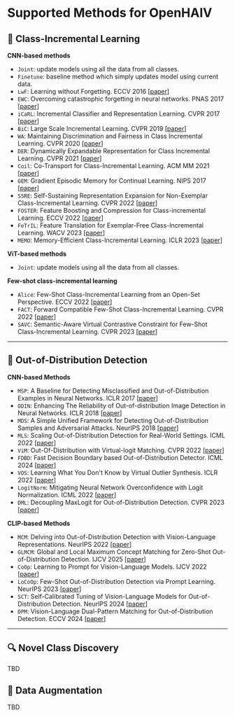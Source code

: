 <!-- ## Support Methods for OpenHAIV

### Class-incremental learning

- `Joint`: update models using all the data from all classes.
- `Finetune`: baseline method which simply update model using current data.
- `LwF`: Learning without Forgetting. ECCV2016 [[paper](https://arxiv.org/abs/1606.09282)]
-  `EWC`: Overcoming catastrophic forgetting in neural networks. PNAS 2017 [[paper](https://arxiv.org/abs/1612.00796)]
-  `iCaRL`: Incremental Classifier and Representation Learning. CVPR 2017 [[paper](https://arxiv.org/abs/1611.07725)]
-  `BiC`: Large Scale Incremental Learning. CVPR 2019 [[paper](https://arxiv.org/abs/1905.13260)]
-  `WA`: Maintaining Discrimination and Fairness in Class Incremental Learning. CVPR 2020 [[paper](https://arxiv.org/abs/1911.07053)]
-  `DER`: DER: Dynamically Expandable Representation for Class Incremental Learning. CVPR 2021 [[paper](https://arxiv.org/abs/2103.16788)]
-  `Coil`: Co-Transport for Class-Incremental Learning. ACM MM 2021 [[paper](https://arxiv.org/abs/2107.12654)]
- `FOSTER`: Feature Boosting and Compression for Class-incremental Learning. ECCV 2022 [[paper](https://arxiv.org/abs/2204.04662)]
-  `SSRE`: Self-Sustaining Representation Expansion for Non-Exemplar Class-Incremental Learning. CVPR2022 [[paper](https://arxiv.org/abs/2203.06359)]
- `FeTrIL`: Feature Translation for Exemplar-Free Class-Incremental Learning. WACV2023 [[paper](https://arxiv.org/abs/2211.13131)]
-  `MEMO`: A Model or 603 Exemplars: Towards Memory-Efficient Class-Incremental Learning. ICLR 2023 Spotlight [[paper](https://openreview.net/forum?id=S07feAlQHgM)]

### Out-of-Distribution Detection
#### Unimodal Methods
- `MSP`: A Baseline for Detecting Misclassified and Out-of-Distribution Examples in Neural Networks. ICLR 2017 [[paper](https://arxiv.org/abs/1610.02136)]
- `MDS`: A Simple Unified Framework for Detecting Out-of-Distribution Samples and Adversarial Attacks. NeurIPS 2018 [[paper](https://arxiv.org/abs/1807.03888)]
- `MLS`: Scaling Out-of-Distribution Detection for Real-World Settings. ICML 2022 [[paper](https://arxiv.org/abs/1911.11132)]
- `vim`: ViM: Out-Of-Distribution with Virtual-logit Matching. CVPR 2022 [[paper](https://arxiv.org/abs/2203.10807)]
- `DML`: Decoupling MaxLogit for Out-of-Distribution Detection. CVPR 2023 [[paper](https://openaccess.thecvf.com/content/CVPR2023/papers/Zhang_Decoupling_MaxLogit_for_Out-of-Distribution_Detection_CVPR_2023_paper.pdf)]
- `ODIN`: Enhancing The Reliability of Out-of-distribution Image Detection in Neural Networks. ICLR 2018 [[paper](https://arxiv.org/abs/1706.02690)]
- `FDBD`: Fast Decision Boundary based Out-of-Distribution Detector. ICML 2024 [[paper](https://arxiv.org/abs/2312.11536)]
- `ASH`: . [[paper]()]
- `CIDER`: . [[paper]()]
- `CSI`: . [[paper]()]
- `GODIN`: . [[paper]()]
- `MCP`: . [[paper]()]
- `OpenMax`: . [[paper]()]
- `MCD`: . [[paper]()]
- `NPOS`: . [[paper]()]
- `React`: . [[paper]()]
#### CLIP-based Methods
- `MCM`: Delving into Out-of-Distribution Detection with Vision-Language Representations. NeurIPS 2022[[paper](https://arxiv.org/abs/2211.13445)]
- `NegLabel`: Negative Label Guided OOD Detection with Pretrained Vision-Language Models. ICLR 2024[[paper](https://arxiv.org/abs/2403.20078)]
- `CoOp`: Learning to Prompt for Vision-Language Models. IJCV 2022[[paper](https://arxiv.org/abs/2109.01134)]
- `LoCoOp`: LoCoOp: Few-Shot Out-of-Distribution Detection via Prompt Learning. NeurIPS 2023[[paper](https://arxiv.org/abs/2306.01293)]
- `SCT`: Self-Calibrated Tuning of Vision-Language Models for Out-of-Distribution Detection. NeurIPS 2024[[paper](https://arxiv.org/abs/2411.03359)]
- `Maple`: MaPLe: Multi-modal Prompt Learning. CVPR 2023[[paper](https://arxiv.org/abs/2210.03117)]
- `DPM`: Vision-Language Dual-Pattern Matching for Out-of-Distribution Detection. ECCV 2024[[paper](https://www.ecva.net/papers/eccv_2024/papers_ECCV/papers/11399.pdf)]
- `Tip-Adapter`: Tip-Adapter: Training-free CLIP-Adapter for Better Vision-Language Modeling. ECCV 2022[[paper](https://arxiv.org/abs/2111.03930)]
- `NegPrompt`: Learning Transferable Negative Prompts for Out-of-Distribution Detection. CVPR 2024[[paper](https://arxiv.org/abs/2404.03248)]

- `GL-MCM`: GL-MCM: Global and Local Maximum Concept Matching for Zero-Shot Out-of-Distribution Detection. IJCV 2025 [[paper](https://arxiv.org/abs/2304.04521)]

### Few-shot class-incremental learning
- `Alice`: Few-Shot Class-Incremental Learning from an Open-Set Perspective. ECCV 2022 [[paper](https://arxiv.org/abs/2208.00147)]
- `FACT`: Forward Compatible Few-Shot Class-Incremental Learning. CVPR 2022 [[paper](https://arxiv.org/abs/2203.06953)]
- `SAVC`: Learning with Fantasy: Semantic-Aware Virtual Contrastive Constraint for Few-Shot Class-Incremental Learning. CVPR 2023 [[paper](https://arxiv.org/abs/2304.00426)] -->

# Supported Methods for OpenHAIV

## 🌱 Class-Incremental Learning

**CNN-based methods**

- `Joint`: update models using all the data from all classes.
- `Finetune`: baseline method which simply updates model using current data.
- `LwF`: Learning without Forgetting. ECCV 2016 [[paper](https://arxiv.org/abs/1606.09282)]
- `EWC`: Overcoming catastrophic forgetting in neural networks. PNAS 2017 [[paper](https://arxiv.org/abs/1612.00796)]
- `iCaRL`: Incremental Classifier and Representation Learning. CVPR 2017 [[paper](https://arxiv.org/abs/1611.07725)]
- `BiC`: Large Scale Incremental Learning. CVPR 2019 [[paper](https://arxiv.org/abs/1905.13260)]
- `WA`: Maintaining Discrimination and Fairness in Class Incremental Learning. CVPR 2020 [[paper](https://arxiv.org/abs/1911.07053)]
- `DER`: Dynamically Expandable Representation for Class Incremental Learning. CVPR 2021 [[paper](https://arxiv.org/abs/2103.16788)]
- `Coil`: Co-Transport for Class-Incremental Learning. ACM MM 2021 [[paper](https://arxiv.org/abs/2107.12654)]
- `GEM`: Gradient Episodic Memory for Continual Learning. NIPS 2017 [[paper](https://arxiv.org/abs/1706.08840)]
- `SSRE`: Self-Sustaining Representation Expansion for Non-Exemplar Class-Incremental Learning. CVPR 2022 [[paper](https://arxiv.org/abs/2203.06359)]
- `FOSTER`: Feature Boosting and Compression for Class-incremental Learning. ECCV 2022 [[paper](https://arxiv.org/abs/2204.04662)]
- `FeTrIL`: Feature Translation for Exemplar-Free Class-Incremental Learning. WACV 2023 [[paper](https://arxiv.org/abs/2211.13131)]
- `MEMO`: Memory-Efficient Class-Incremental Learning. ICLR 2023 [[paper](https://openreview.net/forum?id=S07feAlQHgM)]

**ViT-based methods**

- `Joint`: update models using all the data from all classes.

<!-- **CLIP-based methods**

- `Joint`: update models using all the data from all classes. -->

**Few-shot class-incremental learning**

- `Alice`: Few-Shot Class-Incremental Learning from an Open-Set Perspective. ECCV 2022 [[paper](https://arxiv.org/abs/2208.00147)]
- `FACT`: Forward Compatible Few-Shot Class-Incremental Learning. CVPR 2022 [[paper](https://arxiv.org/abs/2203.06953)]
- `SAVC`: Semantic-Aware Virtual Contrastive Constraint for Few-Shot Class-Incremental Learning. CVPR 2023 [[paper](https://arxiv.org/abs/2304.00426)]

---

## 🚨 Out-of-Distribution Detection

**CNN-based Methods**

- `MSP`: A Baseline for Detecting Misclassified and Out-of-Distribution Examples in Neural Networks. ICLR 2017 [[paper](https://arxiv.org/abs/1610.02136)]
- `ODIN`: Enhancing The Reliability of Out-of-distribution Image Detection in Neural Networks. ICLR 2018 [[paper](https://arxiv.org/abs/1706.02690)]
- `MDS`: A Simple Unified Framework for Detecting Out-of-Distribution Samples and Adversarial Attacks. NeurIPS 2018 [[paper](https://arxiv.org/abs/1807.03888)]
- `MLS`: Scaling Out-of-Distribution Detection for Real-World Settings. ICML 2022 [[paper](https://arxiv.org/abs/1911.11132)]
- `ViM`: Out-Of-Distribution with Virtual-logit Matching. CVPR 2022 [[paper](https://arxiv.org/abs/2203.10807)]
- `FDBD`: Fast Decision Boundary based Out-of-Distribution Detector. ICML 2024 [[paper](https://arxiv.org/abs/2312.11536)]
- `VOS`: Learning What You Don't Know by Virtual Outlier Synthesis. ICLR 2022 [[paper](https://arxiv.org/abs/2202.01197)]
- `LogitNorm`: Mitigating Neural Network Overconfidence with Logit Normalization. ICML 2022 [[paper](https://arxiv.org/abs/2205.09310)]
- `DML`: Decoupling MaxLogit for Out-of-Distribution Detection. CVPR 2023 [[paper](https://openaccess.thecvf.com/content/CVPR2023/papers/Zhang_Decoupling_MaxLogit_for_Out-of-Distribution_Detection_CVPR_2023_paper.pdf)]

**CLIP-based Methods**

- `MCM`: Delving into Out-of-Distribution Detection with Vision-Language Representations. NeurIPS 2022 [[paper](https://arxiv.org/abs/2211.13445)]
- `GLMCM`: Global and Local Maximum Concept Matching for Zero-Shot Out-of-Distribution Detection. IJCV 2025 [[paper](https://arxiv.org/abs/2304.04521)]
- `CoOp`: Learning to Prompt for Vision-Language Models. IJCV 2022 [[paper](https://arxiv.org/abs/2109.01134)]
- `LoCoOp`: Few-Shot Out-of-Distribution Detection via Prompt Learning. NeurIPS 2023 [[paper](https://arxiv.org/abs/2306.01293)]
- `SCT`: Self-Calibrated Tuning of Vision-Language Models for Out-of-Distribution Detection. NeurIPS 2024 [[paper](https://arxiv.org/abs/2411.03359)]
- `DPM`: Vision-Language Dual-Pattern Matching for Out-of-Distribution Detection. ECCV 2024 [[paper](https://www.ecva.net/papers/eccv_2024/papers_ECCV/papers/11399.pdf)]

---

## 🔍 Novel Class Discovery
TBD

## 🧬 Data Augmentation
TBD
